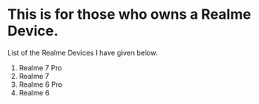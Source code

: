 # This is for those who owns a Realme Device. 
List of the Realme Devices I have given below.

1) Realme 7 Pro
2) Realme 7
3) Realme 6 Pro
4) Realme 6 
